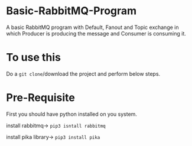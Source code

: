# Basic-RabbitMQ-Program
A basic RabbitMQ program with Default, Fanout and Topic exchange in which Producer is producing the message and Consumer is consuming it.

# To use this
Do a `git clone`/download the project and perform below steps.

# Pre-Requisite
First you should have python installed on you system.

install rabbitmq-> `pip3 isntall rabbitmq`

install pika library-> `pip3 install pika`
